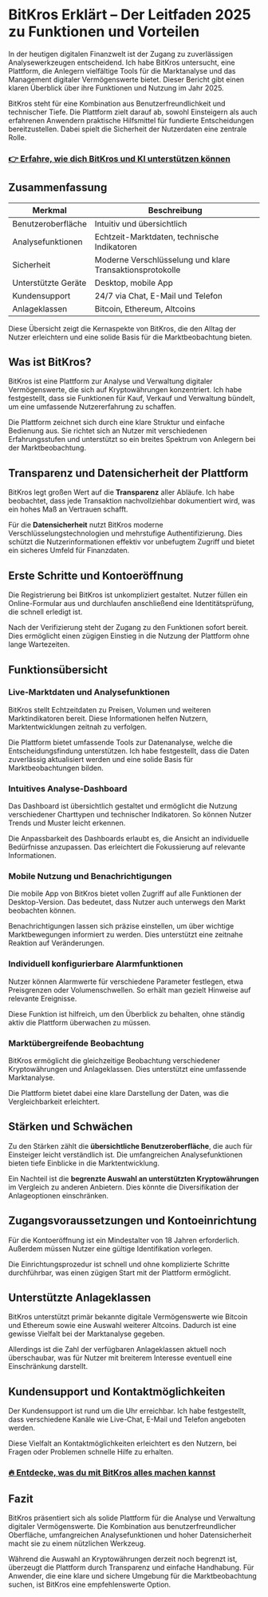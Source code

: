# BitKros Erklärt – Der Leitfaden 2025 zu Funktionen und Vorteilen
   
In der heutigen digitalen Finanzwelt ist der Zugang zu zuverlässigen Analysewerkzeugen entscheidend. Ich habe BitKros untersucht, eine Plattform, die Anlegern vielfältige Tools für die Marktanalyse und das Management digitaler Vermögenswerte bietet. Dieser Bericht gibt einen klaren Überblick über ihre Funktionen und Nutzung im Jahr 2025.

BitKros steht für eine Kombination aus Benutzerfreundlichkeit und technischer Tiefe. Die Plattform zielt darauf ab, sowohl Einsteigern als auch erfahrenen Anwendern praktische Hilfsmittel für fundierte Entscheidungen bereitzustellen. Dabei spielt die Sicherheit der Nutzerdaten eine zentrale Rolle.

### [👉 Erfahre, wie dich BitKros und KI unterstützen können](https://t.co/35rCvNikV1)
## Zusammenfassung  
| Merkmal                 | Beschreibung                                               |
|------------------------|------------------------------------------------------------|
| Benutzeroberfläche      | Intuitiv und übersichtlich                                  |
| Analysefunktionen      | Echtzeit-Marktdaten, technische Indikatoren                |
| Sicherheit             | Moderne Verschlüsselung und klare Transaktionsprotokolle   |
| Unterstützte Geräte    | Desktop, mobile App                                        |
| Kundensupport          | 24/7 via Chat, E-Mail und Telefon                           |
| Anlageklassen          | Bitcoin, Ethereum, Altcoins                                 |

Diese Übersicht zeigt die Kernaspekte von BitKros, die den Alltag der Nutzer erleichtern und eine solide Basis für die Marktbeobachtung bieten.

## Was ist BitKros?  
BitKros ist eine Plattform zur Analyse und Verwaltung digitaler Vermögenswerte, die sich auf Kryptowährungen konzentriert. Ich habe festgestellt, dass sie Funktionen für Kauf, Verkauf und Verwaltung bündelt, um eine umfassende Nutzererfahrung zu schaffen.

Die Plattform zeichnet sich durch eine klare Struktur und einfache Bedienung aus. Sie richtet sich an Nutzer mit verschiedenen Erfahrungsstufen und unterstützt so ein breites Spektrum von Anlegern bei der Marktbeobachtung.

## Transparenz und Datensicherheit der Plattform  
BitKros legt großen Wert auf die **Transparenz** aller Abläufe. Ich habe beobachtet, dass jede Transaktion nachvollziehbar dokumentiert wird, was ein hohes Maß an Vertrauen schafft.

Für die **Datensicherheit** nutzt BitKros moderne Verschlüsselungstechnologien und mehrstufige Authentifizierung. Dies schützt die Nutzerinformationen effektiv vor unbefugtem Zugriff und bietet ein sicheres Umfeld für Finanzdaten.

## Erste Schritte und Kontoeröffnung  
Die Registrierung bei BitKros ist unkompliziert gestaltet. Nutzer füllen ein Online-Formular aus und durchlaufen anschließend eine Identitätsprüfung, die schnell erledigt ist.

Nach der Verifizierung steht der Zugang zu den Funktionen sofort bereit. Dies ermöglicht einen zügigen Einstieg in die Nutzung der Plattform ohne lange Wartezeiten.

## Funktionsübersicht  
### Live-Marktdaten und Analysefunktionen  
BitKros stellt Echtzeitdaten zu Preisen, Volumen und weiteren Marktindikatoren bereit. Diese Informationen helfen Nutzern, Marktentwicklungen zeitnah zu verfolgen.

Die Plattform bietet umfassende Tools zur Datenanalyse, welche die Entscheidungsfindung unterstützen. Ich habe festgestellt, dass die Daten zuverlässig aktualisiert werden und eine solide Basis für Marktbeobachtungen bilden.

### Intuitives Analyse-Dashboard  
Das Dashboard ist übersichtlich gestaltet und ermöglicht die Nutzung verschiedener Charttypen und technischer Indikatoren. So können Nutzer Trends und Muster leicht erkennen.

Die Anpassbarkeit des Dashboards erlaubt es, die Ansicht an individuelle Bedürfnisse anzupassen. Das erleichtert die Fokussierung auf relevante Informationen.

### Mobile Nutzung und Benachrichtigungen  
Die mobile App von BitKros bietet vollen Zugriff auf alle Funktionen der Desktop-Version. Das bedeutet, dass Nutzer auch unterwegs den Markt beobachten können.

Benachrichtigungen lassen sich präzise einstellen, um über wichtige Marktbewegungen informiert zu werden. Dies unterstützt eine zeitnahe Reaktion auf Veränderungen.

### Individuell konfigurierbare Alarmfunktionen  
Nutzer können Alarmwerte für verschiedene Parameter festlegen, etwa Preisgrenzen oder Volumenschwellen. So erhält man gezielt Hinweise auf relevante Ereignisse.

Diese Funktion ist hilfreich, um den Überblick zu behalten, ohne ständig aktiv die Plattform überwachen zu müssen.

### Marktübergreifende Beobachtung  
BitKros ermöglicht die gleichzeitige Beobachtung verschiedener Kryptowährungen und Anlageklassen. Dies unterstützt eine umfassende Marktanalyse.

Die Plattform bietet dabei eine klare Darstellung der Daten, was die Vergleichbarkeit erleichtert.

## Stärken und Schwächen  
Zu den Stärken zählt die **übersichtliche Benutzeroberfläche**, die auch für Einsteiger leicht verständlich ist. Die umfangreichen Analysefunktionen bieten tiefe Einblicke in die Marktentwicklung.

Ein Nachteil ist die **begrenzte Auswahl an unterstützten Kryptowährungen** im Vergleich zu anderen Anbietern. Dies könnte die Diversifikation der Anlageoptionen einschränken.

## Zugangsvoraussetzungen und Kontoeinrichtung  
Für die Kontoeröffnung ist ein Mindestalter von 18 Jahren erforderlich. Außerdem müssen Nutzer eine gültige Identifikation vorlegen.

Die Einrichtungsprozedur ist schnell und ohne komplizierte Schritte durchführbar, was einen zügigen Start mit der Plattform ermöglicht.

## Unterstützte Anlageklassen  
BitKros unterstützt primär bekannte digitale Vermögenswerte wie Bitcoin und Ethereum sowie eine Auswahl weiterer Altcoins. Dadurch ist eine gewisse Vielfalt bei der Marktanalyse gegeben.

Allerdings ist die Zahl der verfügbaren Anlageklassen aktuell noch überschaubar, was für Nutzer mit breiterem Interesse eventuell eine Einschränkung darstellt.

## Kundensupport und Kontaktmöglichkeiten  
Der Kundensupport ist rund um die Uhr erreichbar. Ich habe festgestellt, dass verschiedene Kanäle wie Live-Chat, E-Mail und Telefon angeboten werden.

Diese Vielfalt an Kontaktmöglichkeiten erleichtert es den Nutzern, bei Fragen oder Problemen schnelle Hilfe zu erhalten.

### [🔥 Entdecke, was du mit BitKros alles machen kannst](https://t.co/35rCvNikV1)
## Fazit  
BitKros präsentiert sich als solide Plattform für die Analyse und Verwaltung digitaler Vermögenswerte. Die Kombination aus benutzerfreundlicher Oberfläche, umfangreichen Analysefunktionen und hoher Datensicherheit macht sie zu einem nützlichen Werkzeug.

Während die Auswahl an Kryptowährungen derzeit noch begrenzt ist, überzeugt die Plattform durch Transparenz und einfache Handhabung. Für Anwender, die eine klare und sichere Umgebung für die Marktbeobachtung suchen, ist BitKros eine empfehlenswerte Option.